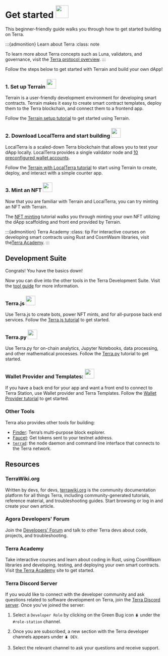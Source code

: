 # Get started <img src="/img/icon_innovation.svg" height="40px">

This beginner-friendly guide walks you through how to get started building on Terra. 

:::{admonition} Learn about Terra
:class: note

To learn more about Terra concepts such as Luna, validators, and governance, visit the [Terra protocol overview](../learn/protocol.md). 
:::


Follow the steps below to get started with Terrain and build your own dApp!

### 1. Set up Terrain <img src="/img/terrain.png" height="30px">

Terrain is a user-friendly development environment for developing smart contracts. Terrain makes it easy to create smart contract templates, deploy them to the Terra blockchain, and connect them to a frontend app.

Follow the [Terrain setup tutorial](terrain/initial-setup.md) to get started using Terrain. 

### 2. Download LocalTerra and start building <img src="/img/LocalTerra.svg" height="30px">

LocalTerra is a scaled-down Terra blockchain that allows you to test your dApp locally. LocalTerra provides a single validator node and [10 preconfigured wallet accounts](localterra/accounts.md). 

Follow the [Terrain with LocalTerra tutorial](terrain/using-terrain-localterra.md) to start using Terrain to create, deploy, and interact with a simple counter app. 

### 3. Mint an NFT <img src="/img/bullet_terra.svg" height="30px">

Now that you are familiar with Terrain and LocalTerra, you can try minting an NFT with Terrain. 

The [NFT minting](terrain/mint-an-nft.md) tutorial walks you through minting your own NFT utilizing the dApp scaffolding and front end provided by Terrain. 

:::{admonition} Terra Academy
:class: tip
For interactive courses on developing smart contracts using Rust and CosmWasm libraries, visit the[Terra Academy](https://academy.terra.money).
:::

## Development Suite

Congrats! You have the basics down! 

Now you can dive into the other tools in the Terra Development Suite. Visit the [tool guide](which-tools.md) for more information. 

### Terra<span/>.js <img src="/img/terra_js.svg" height="30px">

Use Terra<span/>.js to create bots, power NFT mints, and for all-purpose back end services. Follow the [Terra.js tutorial](terra-js/getting-started.md) to get started.

### Terra<span/>.py <img src="/img/terra_sdk.svg" height="30px">

Use Terra<span/>.py for on-chain analytics, Jupyter Notebooks, data processing, and other mathematical processes. Follow the [Terra.py](https://terra-money.github.io/terra.py/tutorial.html) tutorial to get started.
 
### Wallet Provider and Templates: <img src="/img/Walletconnect.svg" height="30px">

If you have a back end for your app and want a front end to connect to Terra Station, use Wallet provider and Terra Templates. Follow the [Wallet Provider tutorial](wallet-provider/wallet-provider-tutorial.md) to get started. 

### Other Tools

Terra also provides other tools for building:

- [Finder](https://finder.terra.money): Terra’s multi-purpose block explorer. 
- [Faucet](https://faucet.terra.money): Get tokens sent to your testnet address. 
- [`terrad`](terrad/install-terrad.md): the node daemon and command line interface that connects to the Terra network. 

## Resources

### TerraWiki<span/>.org

Written by devs, for devs, [terrawiki.org](http://terrawiki.org) is the community documentation platform for all things Terra, including community-generated tutorials, reference material, and troubleshooting guides. Start browsing or log in and create your own article.

### Agora Developers' Forum

Join the [Developers' Forum](https://agora.terra.money/c/developer/20) and talk to other Terra devs about code, projects, and troubleshooting.

### Terra Academy

Take interactive courses and learn about coding in Rust, using CosmWasm libraries and developing, testing, and deploying your own smart contracts. Visit [the Terra Academy](https://academy.terra.money) site to get started.

### Terra Discord Server

If you would like to connect with the developer community and ask questions related to software development on Terra, join the [Terra Discord server](https://discord.com/invite/sTmERSFnYW). Once you've joined the server:

1.  Select a `Developer Role` by clicking on the Green Bug icon `🪲` under the `#role-station` channel.

2. Once you are subscribed, a new section with the Terra developer channels appears under `🪲 DEV`. 

3. Select the relevant channel to ask your questions and receive support.
